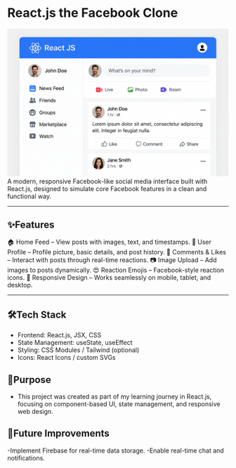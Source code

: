 # React.js the Facebook Clone

![alt text](test.png)
A modern, responsive Facebook-like social media interface built with React.js, designed to simulate core Facebook features in a clean and functional way.

---

## ✨Features

🏠 Home Feed – View posts with images, text, and timestamps.
👤 User Profile – Profile picture, basic details, and post history.
💬 Comments & Likes – Interact with posts through real-time reactions.
📷 Image Upload – Add images to posts dynamically.
😍 Reaction Emojis – Facebook-style reaction icons.
📱 Responsive Design – Works seamlessly on mobile, tablet, and desktop.

---

## 🛠Tech Stack
- Frontend: React.js, JSX, CSS
- State Management: useState, useEffect
- Styling: CSS Modules / Tailwind (optional)
- Icons: React Icons / custom SVGs

## 🎯Purpose
- This project was created as part of my learning journey in React.js, focusing on component-based UI, state management, and responsive web design.

## 📌Future Improvements
-Implement Firebase for real-time data storage.
-Enable real-time chat and notifications.

